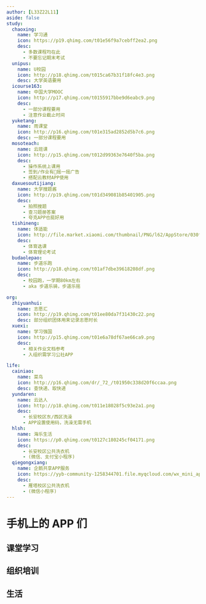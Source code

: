 ```yaml
---
author: [L33Z22L11]
aside: false
study:
  chaoxing:
    name: 学习通
    icon: https://p19.qhimg.com/t01e56f9a7cebff2ea2.png
    desc:
      - 多数课程均在此
      - 不要忘记期末考试
  unipus:
    name: U校园
    icon: http://p18.qhimg.com/t015ca67b31f18fc4e3.png
    desc: 大学英语要用
  icourse163:
    name: 中国大学MOOC
    icon: http://p17.qhimg.com/t0155917bbe9d6eabc9.png
    desc:
      - 一部分课程要用
      - 注意作业截止时间
  yuketang:
    name: 雨课堂
    icon: http://p16.qhimg.com/t01e315ad2852d5b7c6.png
    desc: 一部分课程要用
  mosoteach:
    name: 云班课
    icon: http://p15.qhimg.com/t012d99363e7640f5ba.png
    desc:
      - 操作系统上课用
      - 签到/作业有💩摇一摇广告
      - 搭配云教材APP使用
  daxuesoutijiang:
    name: 大学搜题酱
    icon: http://p19.qhimg.com/t01d349081b85401905.png
    desc:
      - 拍照搜题
      - 查习题册答案
      - 夸克APP也挺好用
  tishineng:
    name: 体适能
    icon: http://file.market.xiaomi.com/thumbnail/PNG/l62/AppStore/030f185b65da24325a716e41b42724479524d6685
    desc:
      - 体育选课
      - 体育理论考试
  budaolepao:
    name: 步道乐跑
    icon: http://p18.qhimg.com/t01af7dbe39618208df.png
    desc:
      - 校园跑，一学期80km左右
      - aka 步道乐骑，步道乐摇

org:
  zhiyuanhui:
    name: 志愿汇
    icon: http://p19.qhimg.com/t01ee80da7f31430c22.png
    desc: 部分组织团体用来记录志愿时长
  xuexi:
    name: 学习强国
    icon: http://p15.qhimg.com/t01e6a78df67ae66ca9.png
    desc:
      - 相关作业文档参考
      - 入组织需学习公社APP

life:
  cainiao:
    name: 菜鸟
    icon: http://p16.qhimg.com/dr/_72_/t01950c338d20f6ccaa.png
    desc: 查快递、取快递
  yundaren:
    name: 云达人
    icon: http://p18.qhimg.com/t011e18028f5c93e2a1.png
    desc:
      - 长安校区东/西区洗澡
      - APP设置使用码，洗澡无需手机
  hlsh:
    name: 海乐生活
    icon: https://p0.qhimg.com/t0127c180245cf04171.png
    desc:
      - 长安校区公共洗衣机
      - (微信、支付宝小程序)
  qiegongxiang:
    name: 企鹅共享APP服务
    icon: https://yyb-community-1258344701.file.myqcloud.com/wx_mini_app_icon/wx52cfa5fc8d32a43d.png
    desc:
      - 雁塔校区公共洗衣机
      - (微信小程序)
---
```


<script setup>
import AppList from "/.vitepress/components/unique/AppList.vue";
</script>

# 手机上的 APP 们

## 课堂学习

<AppList :data="$frontmatter.study" />

## 组织培训

<AppList :data="$frontmatter.org" />

## 生活

<AppList :data="$frontmatter.life" />
